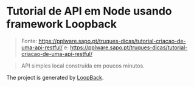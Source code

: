 # Tutorial de API em Node usando framework Loopback

>Fonte: https://pplware.sapo.pt/truques-dicas/tutorial-criacao-de-uma-api-restful/
> e: https://pplware.sapo.pt/truques-dicas/tutorial-criacao-de-uma-api-restful/

>API simples local construída em poucos minutos.

The project is generated by [LoopBack](http://loopback.io).

